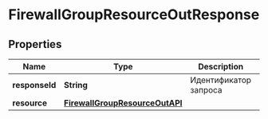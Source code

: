 

# FirewallGroupResourceOutResponse


## Properties

| Name | Type | Description | Notes |
|------------ | ------------- | ------------- | -------------|
|**responseId** | **String** | Идентификатор запроса |  [optional] |
|**resource** | [**FirewallGroupResourceOutAPI**](FirewallGroupResourceOutAPI.md) |  |  |



